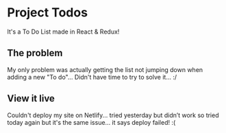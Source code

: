 # Project Todos
It's a To Do List made in React & Redux! 

## The problem

My only problem was actually getting the list not jumping down when adding a new "To do"... Didn't have time to try to solve it... :/ 

## View it live

Couldn't deploy my site on Netlify... tried yesterday but didn’t work so tried today again but it's the same issue... it says deploy failed! :( 
